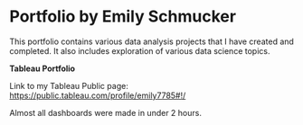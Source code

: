 # Portfolio by Emily Schmucker
This portfolio contains various data analysis projects that I have created and completed. It also includes exploration of various data science topics.


<b>Tableau Portfolio</b>

Link to my Tableau Public page: https://public.tableau.com/profile/emily7785#!/

Almost all dashboards were made in under 2 hours.
